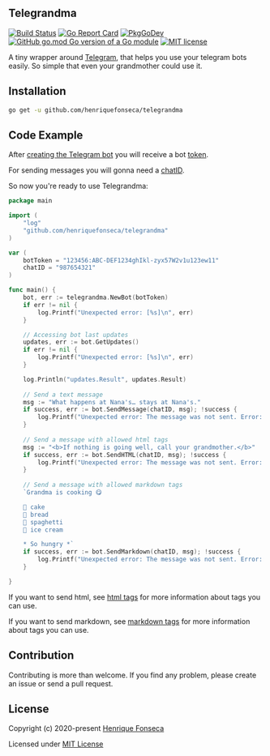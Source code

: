 ## Telegrandma

[![Build Status](https://github.com/henriquefonseca/telegrandma/workflows/Go/badge.svg)](https://github.com/henriquefonseca/telegrandma/actions)
[![Go Report Card](https://goreportcard.com/badge/github.com/henriquefonseca/telegrandma)](https://goreportcard.com/report/github.com/henriquefonseca/telegrandma)
[![PkgGoDev](https://pkg.go.dev/badge/github.com/henriquefonseca/telegrandma)](https://pkg.go.dev/github.com/henriquefonseca/telegrandma)
[![GitHub go.mod Go version of a Go module](https://img.shields.io/github/go-mod/go-version/gomods/athens.svg)](go.mod)
[![MIT license](https://img.shields.io/badge/license-MIT-brightgreen.svg)](LICENSE)

A tiny wrapper around [Telegram](https://core.telegram.org/bots/api), that helps you use your telegram bots easily. So simple that even your grandmother could use it.

## Installation

```bash
go get -u github.com/henriquefonseca/telegrandma
```

## Code Example

After [creating the Telegram bot](https://core.telegram.org/bots#3-how-do-i-create-a-bot) you will receive a bot [token](https://core.telegram.org/bots/api#authorizing-your-bot).

For sending messages you will gonna need a [chatID](https://core.telegram.org/bots/api#chat).

So now you're ready to use Telegrandma:

```go
package main

import (
    "log"
    "github.com/henriquefonseca/telegrandma"
)

var (
    botToken = "123456:ABC-DEF1234ghIkl-zyx57W2v1u123ew11"
    chatID = "987654321"
)

func main() {
    bot, err := telegrandma.NewBot(botToken)
    if err != nil {
	    log.Printf("Unexpected error: [%s]\n", err)
    }

    // Accessing bot last updates
    updates, err := bot.GetUpdates()
	if err != nil {
		log.Printf("Unexpected error: [%s]\n", err)
	}

    log.Println("updates.Result", updates.Result)
    
    // Send a text message
    msg := "What happens at Nana's… stays at Nana's."
	if success, err := bot.SendMessage(chatID, msg); !success {
		log.Printf("Unexpected error: The message was not sent. Error: [%s]", err)
    }
    
    // Send a message with allowed html tags
    msg := "<b>If nothing is going well, call your grandmother.</b>"
	if success, err := bot.SendHTML(chatID, msg); !success {
		log.Printf("Unexpected error: The message was not sent. Error: [%s]", err)
    }
    
    // Send a message with allowed markdown tags
    `Grandma is cooking 😋

	🎂 cake
	🍞 bread
	🍝 spaghetti
	🍦 ice cream

	* So hungry *`
	if success, err := bot.SendMarkdown(chatID, msg); !success {
		log.Printf("Unexpected error: The message was not sent. Error: [%s]", err)
	}

}
```

If you want to send html, see [html tags](https://core.telegram.org/bots/api#html-style) for more information about tags you can use.

If you want to send markdown, see [markdown tags](https://core.telegram.org/bots/api#markdown-style) for more information about tags you can use.

## Contribution
Contributing is more than welcome. If you find any problem, please create an issue or send a pull request.


## License
Copyright (c) 2020-present [Henrique Fonseca](https://github.com/henriquefonseca)

Licensed under [MIT License](LICENSE)
